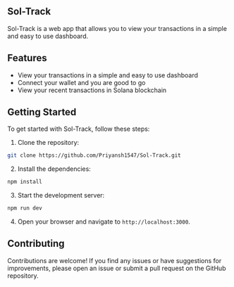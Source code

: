 ## Sol-Track

Sol-Track is a web app that allows you to view your transactions in a simple and easy to use dashboard.

## Features

- View your transactions in a simple and easy to use dashboard
- Connect your wallet and you are good to go
- View your recent transactions in Solana blockchain


## Getting Started

To get started with Sol-Track, follow these steps:

1. Clone the repository:

```bash
git clone https://github.com/Priyansh1547/Sol-Track.git
```

2. Install the dependencies:

```bash
npm install
```

3. Start the development server:

```bash
npm run dev
```

4. Open your browser and navigate to `http://localhost:3000`.

## Contributing

Contributions are welcome! If you find any issues or have suggestions for improvements, please open an issue or submit a pull request on the GitHub repository.
